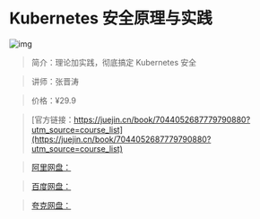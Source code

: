# Kubernetes 安全原理与实践

![img](../../assets/9e2fd00f4f4b4069af28053e60e105eb~tplv-k3u1fbpfcp-no-mark:280:280:200:280.png)

> 简介：理论加实践，彻底搞定 Kubernetes 安全

> 讲师：张晋涛

> 价格：¥29.9

> [官方链接：https://juejin.cn/book/7044052687779790880?utm_source=course_list](https://juejin.cn/book/7044052687779790880?utm_source=course_list)

> [阿里网盘：]()

> [百度网盘：]()

> [夸克网盘：]()
